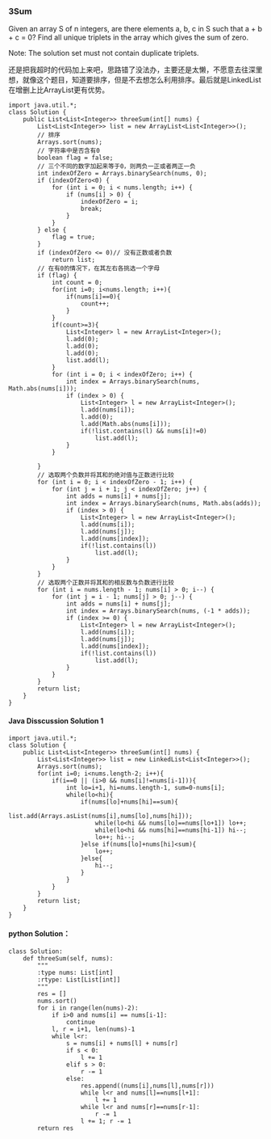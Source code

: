 ### 3Sum

Given an array S of n integers, are there elements a, b, c in S such that a + b + c = 0? Find all unique triplets in the array which gives the sum of zero.

Note: The solution set must not contain duplicate triplets.

还是把我超时的代码加上来吧，思路错了没法办，主要还是太懒，不愿意去往深里想，就像这个题目，知道要排序，但是不去想怎么利用排序。最后就是LinkedList在增删上比ArrayList更有优势。

	import java.util.*;
	class Solution {
	    public List<List<Integer>> threeSum(int[] nums) {
	        List<List<Integer>> list = new ArrayList<List<Integer>>();
			// 排序
			Arrays.sort(nums);
			// 字符串中是否含有0
			boolean flag = false;
			// 三个不同的数字加起来等于0，则两负一正或者两正一负
			int indexOfZero = Arrays.binarySearch(nums, 0);
			if (indexOfZero<0) {
				for (int i = 0; i < nums.length; i++) {
					if (nums[i] > 0) {
						indexOfZero = i;
						break;
					}
				}
			} else {
				flag = true;
			}
			if (indexOfZero <= 0)// 没有正数或者负数
				return list;
			// 在有0的情况下，在其左右各挑选一个字母
			if (flag) {
	            int count = 0;
	            for(int i=0; i<nums.length; i++){
	                if(nums[i]==0){
	                    count++;
	                }
	            }
	            if(count>=3){
	                List<Integer> l = new ArrayList<Integer>();
	                l.add(0);
	                l.add(0);
	                l.add(0);
	                list.add(l);
	            }
				for (int i = 0; i < indexOfZero; i++) {
					int index = Arrays.binarySearch(nums, Math.abs(nums[i]));
					if (index > 0) {
						List<Integer> l = new ArrayList<Integer>();
						l.add(nums[i]);
						l.add(0);
						l.add(Math.abs(nums[i]));
						if(!list.contains(l) && nums[i]!=0)
							list.add(l);
					}
				}
	
			}
			// 选取两个负数并将其和的绝对值与正数进行比较
			for (int i = 0; i < indexOfZero - 1; i++) {
				for (int j = i + 1; j < indexOfZero; j++) {
					int adds = nums[i] + nums[j];
					int index = Arrays.binarySearch(nums, Math.abs(adds));
					if (index > 0) {
						List<Integer> l = new ArrayList<Integer>();
						l.add(nums[i]);
						l.add(nums[j]);
						l.add(nums[index]);
						if(!list.contains(l))
							list.add(l);
					}
				}
			}
			// 选取两个正数并将其和的相反数与负数进行比较
			for (int i = nums.length - 1; nums[i] > 0; i--) {
				for (int j = i - 1; nums[j] > 0; j--) {
					int adds = nums[i] + nums[j];
					int index = Arrays.binarySearch(nums, (-1 * adds));
					if (index >= 0) {
						List<Integer> l = new ArrayList<Integer>();
						l.add(nums[i]);
						l.add(nums[j]);
						l.add(nums[index]);
						if(!list.contains(l))
							list.add(l);
					}
				}
			}
			return list;
	    }
	}

#### Java Disscussion Solution 1

	import java.util.*;
	class Solution {
	    public List<List<Integer>> threeSum(int[] nums) {
	        List<List<Integer>> list = new LinkedList<List<Integer>>();
	        Arrays.sort(nums);
	        for(int i=0; i<nums.length-2; i++){
	            if(i==0 || (i>0 && nums[i]!=nums[i-1])){
	                int lo=i+1, hi=nums.length-1, sum=0-nums[i];
	                while(lo<hi){
	                    if(nums[lo]+nums[hi]==sum){
	                        list.add(Arrays.asList(nums[i],nums[lo],nums[hi]));
	                        while(lo<hi && nums[lo]==nums[lo+1]) lo++;
	                        while(lo<hi && nums[hi]==nums[hi-1]) hi--;
	                        lo++; hi--;
	                    }else if(nums[lo]+nums[hi]<sum){
	                        lo++;
	                    }else{
	                        hi--;
	                    }
	                }
	            }
	        }
	        return list;
	    }
	}

#### python Solution：

	class Solution:
	    def threeSum(self, nums):
	        """
	        :type nums: List[int]
	        :rtype: List[List[int]]
	        """
	        res = []
	        nums.sort()
	        for i in range(len(nums)-2):
	            if i>0 and nums[i] == nums[i-1]:
	                continue
	            l, r = i+1, len(nums)-1
	            while l<r:
	                s = nums[i] + nums[l] + nums[r]
	                if s < 0:
	                    l += 1
	                elif s > 0:
	                    r -= 1
	                else:
	                    res.append((nums[i],nums[l],nums[r]))
	                    while l<r and nums[l]==nums[l+1]:
	                        l += 1
	                    while l<r and nums[r]==nums[r-1]:
	                        r -= 1
	                    l += 1; r -= 1
	        return res